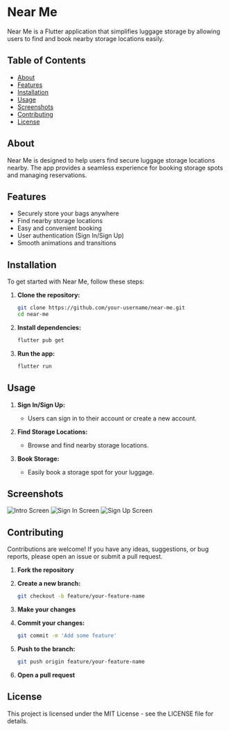 # Near Me

Near Me is a Flutter application that simplifies luggage storage by allowing users to find and book nearby storage locations easily.

## Table of Contents

- [About](#about)
- [Features](#features)
- [Installation](#installation)
- [Usage](#usage)
- [Screenshots](#screenshots)
- [Contributing](#contributing)
- [License](#license)

## About

Near Me is designed to help users find secure luggage storage locations nearby. The app provides a seamless experience for booking storage spots and managing reservations.

## Features

- Securely store your bags anywhere
- Find nearby storage locations
- Easy and convenient booking
- User authentication (Sign In/Sign Up)
- Smooth animations and transitions

## Installation

To get started with Near Me, follow these steps:

1. **Clone the repository:**

    ```bash
    git clone https://github.com/your-username/near-me.git
    cd near-me
    ```

2. **Install dependencies:**

    ```bash
    flutter pub get
    ```

3. **Run the app:**

    ```bash
    flutter run
    ```

## Usage

1. **Sign In/Sign Up:**
   - Users can sign in to their account or create a new account.
   
2. **Find Storage Locations:**
   - Browse and find nearby storage locations.

3. **Book Storage:**
   - Easily book a storage spot for your luggage.

## Screenshots

![Intro Screen](UI/Get_Started_Page.jpg)
![Sign In Screen](UI/sign_in_screen.png)
![Sign Up Screen](UI/sign_up_screen.png)

## Contributing

Contributions are welcome! If you have any ideas, suggestions, or bug reports, please open an issue or submit a pull request.

1. **Fork the repository**
2. **Create a new branch:**

    ```bash
    git checkout -b feature/your-feature-name
    ```

3. **Make your changes**
4. **Commit your changes:**

    ```bash
    git commit -m 'Add some feature'
    ```

5. **Push to the branch:**

    ```bash
    git push origin feature/your-feature-name
    ```

6. **Open a pull request**

## License

This project is licensed under the MIT License - see the LICENSE file for details.
